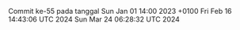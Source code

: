 Commit ke-55 pada tanggal Sun Jan 01 14:00 2023 +0100
Fri Feb 16 14:43:06 UTC 2024
Sun Mar 24 06:28:32 UTC 2024
